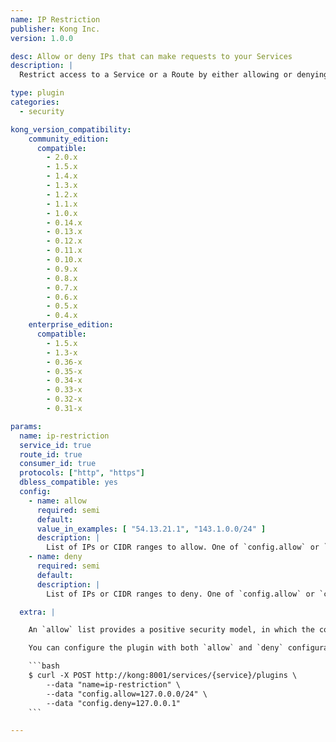 ```yaml
---
name: IP Restriction
publisher: Kong Inc.
version: 1.0.0

desc: Allow or deny IPs that can make requests to your Services
description: |
  Restrict access to a Service or a Route by either allowing or denying IP addresses. Single IPs, multiple IPs or ranges in [CIDR notation](https://en.wikipedia.org/wiki/Classless_Inter-Domain_Routing#CIDR_notation) like `10.10.10.0/24` can be used. The plugin supports IPv4 and IPv6 addresses.

type: plugin
categories:
  - security

kong_version_compatibility:
    community_edition:
      compatible:
        - 2.0.x
        - 1.5.x
        - 1.4.x
        - 1.3.x
        - 1.2.x
        - 1.1.x
        - 1.0.x
        - 0.14.x
        - 0.13.x
        - 0.12.x
        - 0.11.x
        - 0.10.x
        - 0.9.x
        - 0.8.x
        - 0.7.x
        - 0.6.x
        - 0.5.x
        - 0.4.x
    enterprise_edition:
      compatible:
        - 1.5.x
        - 1.3-x
        - 0.36-x
        - 0.35-x
        - 0.34-x
        - 0.33-x
        - 0.32-x
        - 0.31-x

params:
  name: ip-restriction
  service_id: true
  route_id: true
  consumer_id: true
  protocols: ["http", "https"]
  dbless_compatible: yes
  config:
    - name: allow
      required: semi
      default:
      value_in_examples: [ "54.13.21.1", "143.1.0.0/24" ]
      description: |
        List of IPs or CIDR ranges to allow. One of `config.allow` or `config.deny` must be specified.
    - name: deny
      required: semi
      default:
      description: |
        List of IPs or CIDR ranges to deny. One of `config.allow` or `config.deny` must be specified.

  extra: |

    An `allow` list provides a positive security model, in which the configured CIDR ranges are allowed access to the resource, and all others are inherently rejected. By contrast, a `deny` list configuration provides a negative security model, in which certain CIDRS are explicitly denied access to the resource (and all others are inherently allowed).

    You can configure the plugin with both `allow` and `deny` configurations. An interesting use case of this flexibility is to allow a CIDR range, but deny an IP address on that CIDR range:

    ```bash
    $ curl -X POST http://kong:8001/services/{service}/plugins \
        --data "name=ip-restriction" \
        --data "config.allow=127.0.0.0/24" \
        --data "config.deny=127.0.0.1"
    ```

---
```

